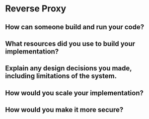 # Reverse Proxy

## How can someone build and run your code?

## What resources did you use to build your implementation?

## Explain any design decisions you made, including limitations of the system.

## How would you scale your implementation?

## How would you make it more secure?
